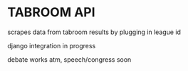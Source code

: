# TABROOM API

scrapes data from tabroom results by plugging in league id

django integration in progress

debate works atm, speech/congress soon
